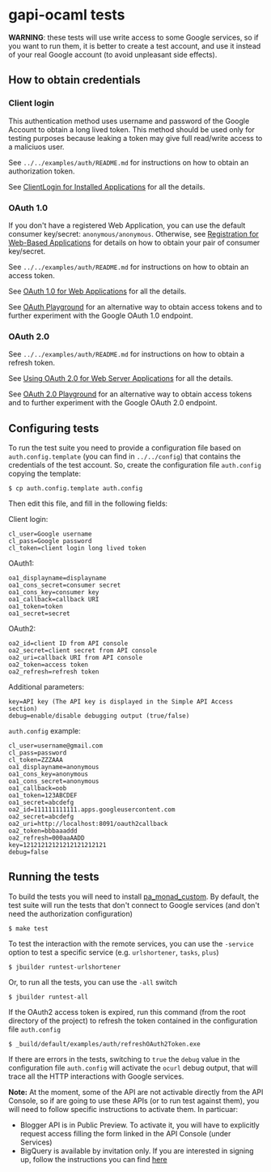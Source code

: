 gapi-ocaml tests
================

**WARNING**: these tests will use write access to some Google services, so
if you want to run them, it is better to create a test account, and use it
instead of your real Google account (to avoid unpleasant side effects).

How to obtain credentials
-------------------------

### Client login

This authentication method uses username and password of the Google Account to
obtain a long lived token. This method should be used only for testing
purposes because leaking a token may give full read/write access to a
maliciuos user.

See `../../examples/auth/README.md` for instructions on how to obtain an
authorization token.

See [ClientLogin for Installed Applications](http://code.google.com/apis/accounts/docs/AuthForInstalledApps.html) for all the details.

### OAuth 1.0

If you don't have a registered Web Application, you can use the default
consumer key/secret: `anonymous/anonymous`. Otherwise, see [Registration for Web-Based Applications](http://code.google.com/apis/accounts/docs/RegistrationForWebAppsAuto.html)
for details on how to obtain your pair of consumer key/secret.

See `../../examples/auth/README.md` for instructions on how to obtain an
access token.

See [OAuth 1.0 for Web Applications](http://code.google.com/apis/accounts/docs/OAuth.html) for all the details.

See [OAuth Playground](http://googlecodesamples.com/oauth_playground/) for an
alternative way to obtain access tokens and to further experiment with the
Google OAuth 1.0 endpoint.

### OAuth 2.0

See `../../examples/auth/README.md` for instructions on how to obtain a
refresh token.

See [Using OAuth 2.0 for Web Server Applications](http://code.google.com/apis/accounts/docs/OAuth2WebServer.html) for all the details.

See [OAuth 2.0 Playground](https://code.google.com/oauthplayground/) for an
alternative way to obtain access tokens and to further experiment with the
Google OAuth 2.0 endpoint.

Configuring tests
-----------------

To run the test suite you need to provide a configuration file based on
`auth.config.template` (you can find in `../../config`) that contains the
credentials of the test account. So, create the configuration file
`auth.config` copying the template:

    $ cp auth.config.template auth.config

Then edit this file, and fill in the following fields:

Client login:

    cl_user=Google username
    cl_pass=Google password
    cl_token=client login long lived token

OAuth1:

    oa1_displayname=displayname
    oa1_cons_secret=consumer secret
    oa1_cons_key=consumer key
    oa1_callback=callback URI
    oa1_token=token
    oa1_secret=secret

OAuth2:

    oa2_id=client ID from API console
    oa2_secret=client secret from API console
    oa2_uri=callback URI from API console
    oa2_token=access token
    oa2_refresh=refresh token

Additional parameters:

    key=API key (The API key is displayed in the Simple API Access section)
    debug=enable/disable debugging output (true/false)

`auth.config` example:

    cl_user=username@gmail.com
    cl_pass=password
    cl_token=ZZZAAA
    oa1_displayname=anonymous
    oa1_cons_key=anonymous
    oa1_cons_secret=anonymous
    oa1_callback=oob
    oa1_token=123ABCDEF
    oa1_secret=abcdefg
    oa2_id=111111111111.apps.googleusercontent.com
    oa2_secret=abcdefg
    oa2_uri=http://localhost:8091/oauth2callback
    oa2_token=bbbaaaddd
    oa2_refresh=000aaAADD
    key=12121212121212121212121
    debug=false

Running the tests
-----------------

To build the tests you will need to install
[pa_monad_custom](http://opam.ocamlpro.com/pkg/pa_monad_custom.v6.0.0.html).
By default, the test suite will run the tests that don't connect to Google
services (and don't need the authorization configuration)

    $ make test

To test the interaction with the remote services, you can use the `-service`
option to test a specific service (e.g. `urlshortener`, `tasks`, `plus`)

    $ jbuilder runtest-urlshortener

Or, to run all the tests, you can use the `-all` switch

    $ jbuilder runtest-all

If the OAuth2 access token is expired, run this command (from the root
directory of the project) to refresh the token contained in the configuration
file `auth.config`

    $ _build/default/examples/auth/refreshOAuth2Token.exe

If there are errors in the tests, switching to `true` the `debug` value in the
configuration file `auth.config` will activate the `ocurl` debug output, that
will trace all the HTTP interactions with Google services.

**Note:** At the moment, some of the API are not activable directly from the
API Console, so if are going to use these APIs (or to run test against them),
you will need to follow specific instructions to activate them. In particuar:

* Blogger API is in Public Preview. To activate it, you will have to
  explicitly request access filling the form linked in the API Console (under
  Services)
* BigQuery is available by invitation only. If you are interested in signing
  up, follow the instructions you can find
  [here](https://developers.google.com/bigquery/docs/getting-started)

